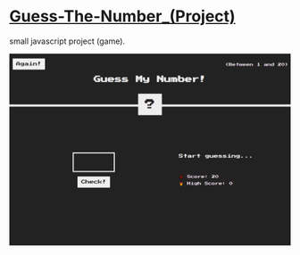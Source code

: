 # [Guess-The-Number_(Project)](https://Guess-The-Number_-Project-)

small javascript project (game).

<img src="screenshot.PNG">
